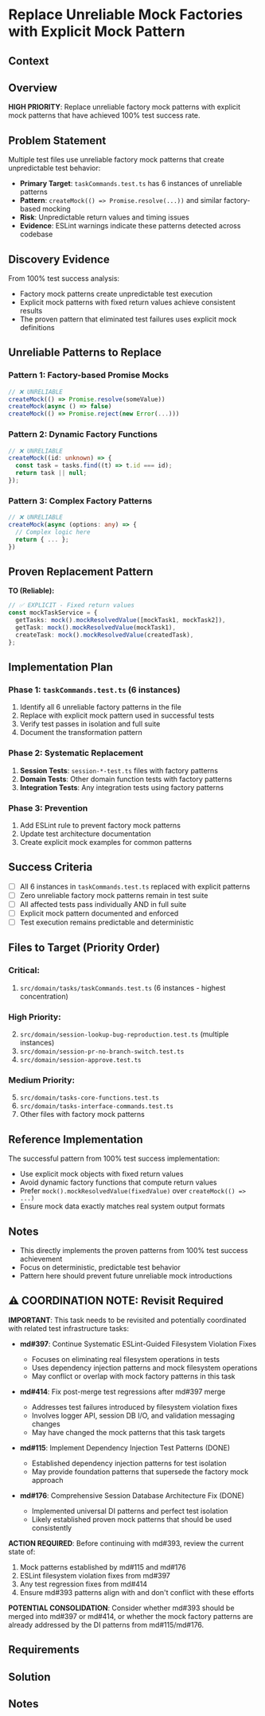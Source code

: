 # Replace Unreliable Mock Factories with Explicit Mock Pattern

## Context

## Overview

**HIGH PRIORITY**: Replace unreliable factory mock patterns with explicit mock patterns that have achieved 100% test success rate.

## Problem Statement

Multiple test files use unreliable factory mock patterns that create unpredictable test behavior:

- **Primary Target**: `taskCommands.test.ts` has 6 instances of unreliable patterns
- **Pattern**: `createMock(() => Promise.resolve(...))` and similar factory-based mocking
- **Risk**: Unpredictable return values and timing issues
- **Evidence**: ESLint warnings indicate these patterns detected across codebase

## Discovery Evidence

From 100% test success analysis:

- Factory mock patterns create unpredictable test execution
- Explicit mock patterns with fixed return values achieve consistent results
- The proven pattern that eliminated test failures uses explicit mock definitions

## Unreliable Patterns to Replace

### Pattern 1: Factory-based Promise Mocks

```typescript
// ❌ UNRELIABLE
createMock(() => Promise.resolve(someValue))
createMock(async () => false)
createMock(() => Promise.reject(new Error(...)))
```

### Pattern 2: Dynamic Factory Functions

```typescript
// ❌ UNRELIABLE
createMock((id: unknown) => {
  const task = tasks.find((t) => t.id === id);
  return task || null;
});
```

### Pattern 3: Complex Factory Patterns

```typescript
// ❌ UNRELIABLE
createMock(async (options: any) => {
  // Complex logic here
  return { ... };
})
```

## Proven Replacement Pattern

**TO (Reliable):**

```typescript
// ✅ EXPLICIT - Fixed return values
const mockTaskService = {
  getTasks: mock().mockResolvedValue([mockTask1, mockTask2]),
  getTask: mock().mockResolvedValue(mockTask1),
  createTask: mock().mockResolvedValue(createdTask),
};
```

## Implementation Plan

### Phase 1: `taskCommands.test.ts` (6 instances)

1. Identify all 6 unreliable factory patterns in the file
2. Replace with explicit mock pattern used in successful tests
3. Verify test passes in isolation and full suite
4. Document the transformation pattern

### Phase 2: Systematic Replacement

1. **Session Tests**: `session-*-test.ts` files with factory patterns
2. **Domain Tests**: Other domain function tests with factory patterns
3. **Integration Tests**: Any integration tests using factory patterns

### Phase 3: Prevention

1. Add ESLint rule to prevent factory mock patterns
2. Update test architecture documentation
3. Create explicit mock examples for common patterns

## Success Criteria

- [ ] All 6 instances in `taskCommands.test.ts` replaced with explicit patterns
- [ ] Zero unreliable factory mock patterns remain in test suite
- [ ] All affected tests pass individually AND in full suite
- [ ] Explicit mock pattern documented and enforced
- [ ] Test execution remains predictable and deterministic

## Files to Target (Priority Order)

### Critical:

1. `src/domain/tasks/taskCommands.test.ts` (6 instances - highest concentration)

### High Priority:

2. `src/domain/session-lookup-bug-reproduction.test.ts` (multiple instances)
3. `src/domain/session-pr-no-branch-switch.test.ts`
4. `src/domain/session-approve.test.ts`

### Medium Priority:

5. `src/domain/tasks-core-functions.test.ts`
6. `src/domain/tasks-interface-commands.test.ts`
7. Other files with factory mock patterns

## Reference Implementation

The successful pattern from 100% test success implementation:

- Use explicit mock objects with fixed return values
- Avoid dynamic factory functions that compute return values
- Prefer `mock().mockResolvedValue(fixedValue)` over `createMock(() => ...)`
- Ensure mock data exactly matches real system output formats

## Notes

- This directly implements the proven patterns from 100% test success achievement
- Focus on deterministic, predictable test behavior
- Pattern here should prevent future unreliable mock introductions

## ⚠️ COORDINATION NOTE: Revisit Required

**IMPORTANT**: This task needs to be revisited and potentially coordinated with related test infrastructure tasks:

- **md#397**: Continue Systematic ESLint-Guided Filesystem Violation Fixes
  - Focuses on eliminating real filesystem operations in tests
  - Uses dependency injection patterns and mock filesystem operations
  - May conflict or overlap with mock factory patterns in this task

- **md#414**: Fix post-merge test regressions after md#397 merge
  - Addresses test failures introduced by filesystem violation fixes
  - Involves logger API, session DB I/O, and validation messaging changes
  - May have changed the mock patterns that this task targets

- **md#115**: Implement Dependency Injection Test Patterns (DONE)
  - Established dependency injection patterns for test isolation
  - May provide foundation patterns that supersede the factory mock approach

- **md#176**: Comprehensive Session Database Architecture Fix (DONE)
  - Implemented universal DI patterns and perfect test isolation
  - Likely established proven mock patterns that should be used consistently

**ACTION REQUIRED**: Before continuing with md#393, review the current state of:
1. Mock patterns established by md#115 and md#176
2. ESLint filesystem violation fixes from md#397
3. Any test regression fixes from md#414
4. Ensure md#393 patterns align with and don't conflict with these efforts

**POTENTIAL CONSOLIDATION**: Consider whether md#393 should be merged into md#397 or md#414, or whether the mock factory patterns are already addressed by the DI patterns from md#115/md#176.

## Requirements

## Solution

## Notes
